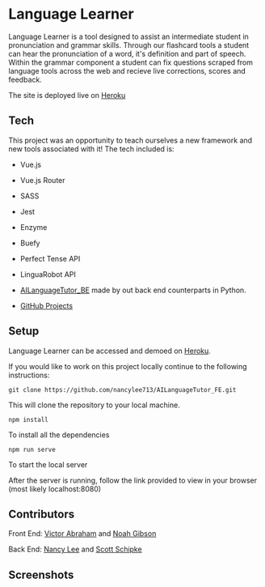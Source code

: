 # Language Learner

Language Learner is a tool designed to assist an intermediate student in pronunciation and grammar skills. Through our flashcard tools a student can hear the pronunciation of a word, it's definition and part of speech. Within the grammar component a student can fix questions scraped from language tools across the web and recieve live corrections, scores and feedback. 

The site is deployed live on [Heroku](https://language-learner-app.herokuapp.com/#/)

## Tech

This project was an opportunity to teach ourselves a new framework and new tools associated with it! The tech included is:

- Vue.js

- Vue.js Router

- SASS

- Jest

- Enzyme

- Buefy

- Perfect Tense API

- LinguaRobot API

- [AILanguageTutor_BE](https://github.com/nancylee713/AILanguageTutor_BE) made by out back end counterparts in Python.

- [GitHub Projects](https://github.com/users/nancylee713/projects/1)

## Setup

Language Learner can be accessed and demoed on [Heroku](https://language-learner-app.herokuapp.com/#/).

If you would like to work on this project locally continue to the following instructions: 

`git clone https://github.com/nancylee713/AILanguageTutor_FE.git`

This will clone the repository to your local machine.

`npm install` 

To install all the dependencies

`npm run serve`

To start the local server

After the server is running, follow the link provided to view in your browser (most likely localhost:8080)

## Contributors 

Front End: [Victor Abraham](https://github.com/VPAbraham) and [Noah Gibson](http://github.com/N-Gibson)

Back End: [Nancy Lee](https://github.com/nancylee713) and [Scott Schipke](https://github.com/sschipke)

## Screenshots
